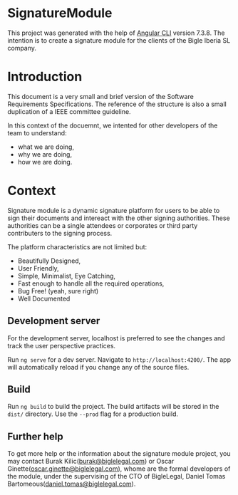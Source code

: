 # SignatureModule

This project was generated with the help of [Angular CLI](https://github.com/angular/angular-cli) version 7.3.8. The intention is to create a signature module for the clients of the Bigle Iberia SL company.

# Introduction

This document is a very small and brief version of the Software Requirements Specifications. The reference of the structure is also a small duplication of a IEEE committee guideline.

In this context of the docuemnt, we intented for other developers of the team to understand:

* what we are doing, 
* why we are doing,
* how we are doing.

# Context

Signature module is a dynamic signature platform for users to be able to sign their documents and intereact with the other signing authorities. These authorities can be a single attendees or corporates or third party contributers to the signing process.

The platform characteristics are not limited but: 

* Beautifully Designed, 
* User Friendly,
* Simple, Minimalist, Eye Catching,
* Fast enough to handle all the required operations,
* Bug Free! (yeah, sure right)
* Well Documented

## Development server

For the development server, localhost is preferred to see the changes and track the user perspective practices. 

Run `ng serve` for a dev server. Navigate to `http://localhost:4200/`. The app will automatically reload if you change any of the source files.

## Build

Run `ng build` to build the project. The build artifacts will be stored in the `dist/` directory. Use the `--prod` flag for a production build.

## Further help

To get more help or the information about the signature module project, you may contact Burak Kilic(burak@biglelegal.com) or Oscar Ginette(oscar.ginette@biglelegal.com), whome are the formal developers of the module, under the supervising of the CTO of BigleLegal, Daniel Tomas Bartomeous(daniel.tomas@biglelegal.com). 
